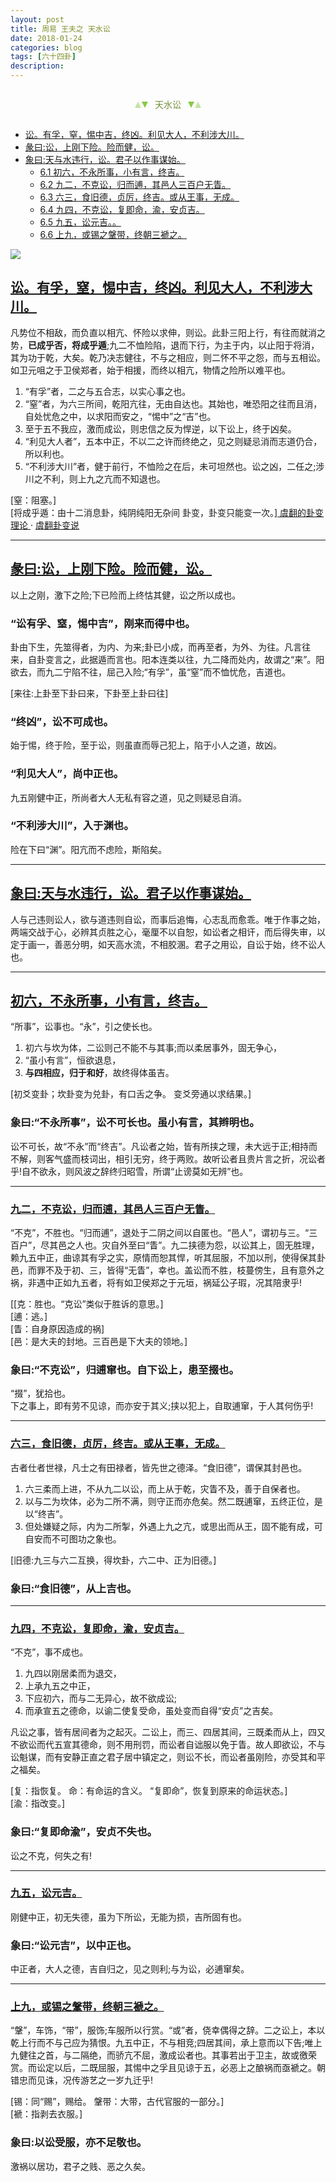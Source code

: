 ```yaml
---
layout: post
title: 周易 王夫之 天水讼
date: 2018-01-24
categories: blog
tags: [六十四卦]
description: 
---
```


<span id = "jump"></span>


<section style="margin: 0px auto; text-align: center;">
    <section class="xhr" style="width: 0px; height: 0px; border-left: 5px solid transparent; border-right: 5px solid transparent; border-bottom: 10px solid rgb(135, 201, 67); display: inline-block; opacity: 0.5; border-top-color: rgb(135, 201, 67);"></section>
    <section class="xhr" style="width: 0px; height: 0px; border-left: 5px solid transparent; border-right: 5px solid transparent; border-top: 10px solid rgb(135, 201, 67); display: inline-block; margin-left: -3px; border-bottom-color: rgb(135, 201, 67);"></section>
    <section style="
margin-left: 0.5em;
display: inline-block;">
        <p>
            <span style="color: rgb(118, 146, 60);">天水讼</span>
        </p>
    </section>
    <section class="xhr" style="margin-left: 0.5em; width: 0px; height: 0px; border-left: 5px solid transparent; border-right: 5px solid transparent; border-top: 10px solid rgb(135, 201, 67); display: inline-block; border-bottom-color: rgb(135, 201, 67);"></section>
    <section class="xhr" style="width: 0px; height: 0px; border-left: 5px solid transparent; border-right: 5px solid transparent; border-bottom: 10px solid rgb(135, 201, 67); display: inline-block; opacity: 0.5; margin-left: -3px; border-top-color: rgb(135, 201, 67);"></section>
</section>

- [讼。有孚，窒，惕中吉，终凶。利见大人，不利涉大川。](#jump惕中吉)
- [彖曰:讼，上刚下险。险而健，讼。](#jump上刚下险)
- [象曰:天与水违行，讼。君子以作事谋始。](#jump天与水违行)
  - [6.1 初六，不永所事，小有言，终吉。](#jump需于郊)
  - [6.2 九二，不克讼，归而逋，其邑人三百户无眚。](#jump需于沙)
  - [6.3 六三，食旧德，贞厉，终吉。或从王事，无成。](#jump需于泥)
  - [6.4 九四，不克讼，复即命，渝，安贞吉。](#jump需于血)
  - [6.5 九五，讼元吉。。](#jump需于酒食)
  - [6.6 上九，或锡之鞶带，终朝三褫之。](#jump入于穴)
  
  

![](http://www.guoyi360.com/uploads/allimg/130320/1-130320092F3622.jpg)
  

<span id = "jump惕中吉"></span>
## [讼。有孚，窒，惕中吉，终凶。利见大人，不利涉大川。](#jump)
凡势位不相敌，而负直以相亢、怀险以求伸，则讼。此卦三阳上行，有往而就消之势，**已成乎否，将成乎遁**;九二不恤险陷，退而下行，为主于内，以止阳于将消，其为功于乾，大矣。乾乃决志健往，不与之相应，则二怀不平之怨，而与五相讼。如卫元咀之于卫侯郑者，始于相援，而终以相亢，物情之险所以难平也。
1. “有孚”者，二之与五合志，以实心事之也。
1. “窒”者，为六三所间，乾阳亢往，无由自达也。其始也，唯恐阳之往而且消，自处忧危之中，以求阳而安之，“惕中”之“吉”也。
1. 至于五不我应，激而成讼，则忠信之反为悍逆，以下讼上，终于凶矣。
1. “利见大人者”，五本中正，不以二之许而终绝之，见之则疑忌消而志道仍合，所以利也。
1. “不利涉大川”者，健于前行，不恤险之在后，未可坦然也。讼之凶，二任之;涉川之不利，则上九之亢而不知退也。

[窒：阻塞。] <br>
[将成乎遁：由十二消息卦，纯阴纯阳无杂间 卦变，卦变只能变一次。][ 虞翻的卦变理论 ](http://www.askingdao.com/wenzhang/detail_id_1336.html) · [ 虞翻卦变说 ](https://www.jianshu.com/p/a9394c36b8fa)

----

<span id = "jump上刚下险"></span>
## [彖曰:讼，上刚下险。险而健，讼。](#jump)
以上之刚，激下之险;下已险而上终怙其健，讼之所以成也。

### “讼有孚、窒，惕中吉”，刚来而得中也。
卦由下生，先筮得者，为内、为来;卦已小成，而再至者，为外、为往。凡言往来，自卦变言之，此据遁而言也。阳本连类以往，九二降而处内，故谓之“来”。阳欲去，而九二宁陷不往，屈己入险;“有孚”，虽“窒”而不恤忧危，吉道也。

[来往:上卦至下卦曰来，下卦至上卦曰往]


### “终凶”，讼不可成也。
始于惕，终于险，至于讼，则虽直而辱己犯上，陷于小人之道，故凶。

### “利见大人”，尚中正也。
九五刚健中正，所尚者大人无私有容之道，见之则疑忌自消。

### “不利涉大川”，入于渊也。
险在下曰“渊”。阳亢而不虑险，斯陷矣。


----

<span id = "jump天与水违行"></span>
## [象曰:天与水违行，讼。君子以作事谋始。](#jump)
人与己违则讼人，欲与道违则自讼，而事后追悔，心志乱而愈乖。唯于作事之始，两端交战于心，必辨其贞胜之心，毫厘不以自恕，如讼者之相讦，而后得失审，以定于画一，善恶分明，如天高水流，不相胶溷。君子之用讼，自讼于始，终不讼人也。
  
----

<span id = "jump不永所事"></span>
## [初六，不永所事，小有言，终吉。](#jump)
“所事”，讼事也。“永”，引之使长也。
1. 初六与坎为体，二讼则己不能不与其事;而以柔居事外，固无争心，
1. “虽小有言”，恒欲退息，
1. **与四相应，归于和好**，故终得体虽吉。


[初爻变卦；坎卦变为兑卦，有口舌之争。   变爻旁通以求结果。]


### 象曰:“不永所事”，讼不可长也。虽小有言，其辫明也。
讼不可长，故“不永”而“终吉”。凡讼者之始，皆有所挟之理，未大远于正;相持而不解，则客气盛而枝词出，相引无穷，终于两败。故听讼者且贵片言之折，况讼者乎!自不欲永，则风波之辞终归昭雪，所谓“止谤莫如无辨”也。

----

<span id = "jump不克讼"></span>
### [九二，不克讼，归而逋，其邑人三百户无眚。](#jump)
“不克”，不胜也。“归而逋”，退处于二阴之间以自匿也。“邑人”，谓初与三。“三百户”，尽其邑之人也。灾自外至曰“眚”。九二挟德为怨，以讼其上，固无胜理，赖九五中正，曲谅其有孚之实，原情而恕其悍，听其屈服，不加以刑，使得保其卦邑，而罪不及于初、三，皆得“无眚”，幸也。盖讼而不胜，枝蔓傍生，且有意外之祸，非遇中正如九五者，将有如卫侯郑之于元垣，祸延公子瑕，况其陪隶乎!


[[克：胜也。“克讼”类似于胜诉的意思。]<br>
[逋：逃。]<br>
[眚：自身原因造成的祸]<br>
[邑：是大夫的封地。三百邑是下大夫的领地。]


### 象曰:“不克讼”，归逋窜也。自下讼上，患至掇也。
“掇”，犹拾也。<br>
下之事上，即有劳不见谅，而亦安于其义;挟以犯上，自取逋窜，于人其何伤乎!

----

<span id = "jump食旧德"></span>
### [六三，食旧德，贞厉，终吉。或从王事，无成。](#jump)
古者仕者世禄，凡士之有田禄者，皆先世之德泽。“食旧德”，谓保其封邑也。
1. 六三柔而上进，不从九二以讼，而上从于乾，灾眚不及，善于自保者也。
1. 以与二为坎体，必为二所不满，则守正而亦危矣。然二既逋窜，五终正位，是以“终吉”。
1. 但处嫌疑之际，内为二所掣，外遇上九之亢，或思出而从王，固不能有成，可自安而不可图功之象也。

[旧德:九三与六二互换，得坎卦，六二中、正为旧德。]

### 象曰:“食旧德”，从上吉也。


----

<span id = "jump复即命"></span>
### [九四，不克讼，复即命，渝，安贞吉。](#jump)
“不克”，事不成也。
1. 九四以刚居柔而为退交，
1. 上承九五之中正，
1. 下应初六，而与二无异心，故不欲成讼;
1. 而承宣五之德命，以谕二使复受命，虽处变而自得“安贞”之吉矣。

凡讼之事，皆有居间者为之起灭。二讼上，而三、四居其间，三既柔而从上，四又不欲讼而代五宣其德命，则不用刑罚，而讼者自诎服以免于眚。故人即欲讼，不与讼魁谋，而有安静正直之君子居中镇定之，则讼不长，而讼者虽刚险，亦受其和平之福矣。


[复：指恢复。  命：有命运的含义。  “复即命”，恢复到原来的命运状态。]<br>
[渝：指改变。]


### 象曰:“复即命渝”，安贞不失也。
讼之不克，何失之有!


----

<span id = "jump讼元吉"></span>
### [九五，讼元吉。](#jump)
刚健中正，初无失德，虽为下所讼，无能为损，吉所固有也。

### 象曰:“讼元吉”，以中正也。
中正者，大人之德，吉自归之，见之则利;与为讼，必逋窜矣。


----

<span id = "jump讼元吉"></span>
### [上九，或锡之鞶带，终朝三褫之。](#jump)
“鞶”，车饰，“带”，服饰;车服所以行赏。“或”者，侥幸偶得之辞。二之讼上，本以乾上行而不与己应为猜恨。九五中正，不与相竞;四居其间，承上意而以下告;唯上九健往之首，与二隔绝，而骄亢不屈，激成讼者也。其事若出于卫主，故或徼荣赏。而讼定以后，二既屈服，其惕中之孚且见谅于五，必恶上之酿祸而亟褫之。朝错忠而见诛，况传游艺之一岁九迁乎!


[锡：同“赐”，赐给。  鞶带：大带，古代官服的一部分。]<br>
[褫：指剥去衣服。]

### 象曰:以讼受服，亦不足敬也。
激祸以居功，君子之贱、恶之久矣。











